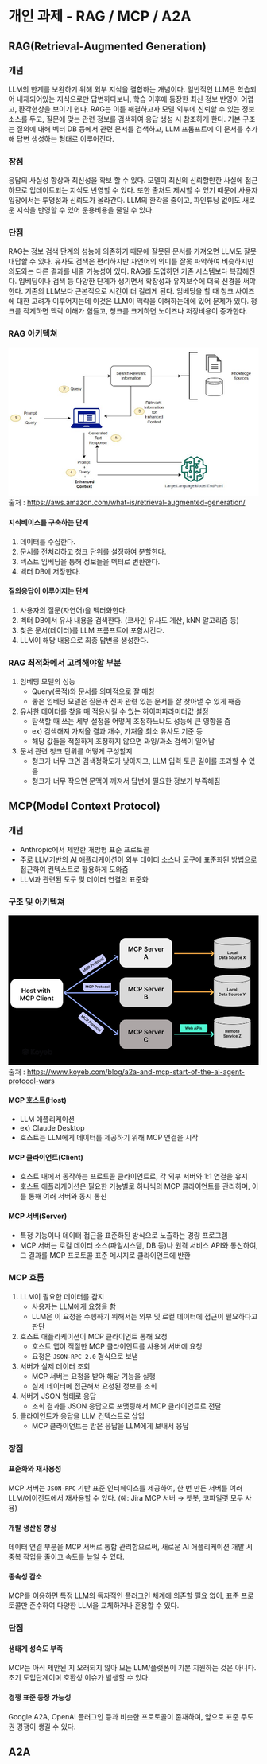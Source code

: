 # 개인 과제 - RAG / MCP / A2A

## RAG(Retrieval-Augmented Generation)

### 개념

LLM의 한계를 보완하기 위해 외부 지식을 결합하는 개념이다.
일반적인 LLM은 학습되어 내재되어있는 지식으로만 답변하다보니,
학습 이후에 등장한 최신 정보 반영이 어렵고, 환각현상을 보이기 쉽다.
RAG는 이를 해결하고자 모델 외부에 신뢰할 수 있는 정보 소스를 두고,
질문에 맞는 관련 정보를 검색하여 응답 생성 시 참조하게 한다.
기본 구조는 질의에 대해 벡터 DB 등에서 관련 문서를 검색하고,
LLM 프롬프트에 이 문서를 추가해 답변 생성하는 형태로 이루어진다.

### 장점

응답의 사실성 향상과 최신성을 확보 할 수 있다.
모델이 최신의 신뢰할만한 사실에 접근하므로 업데이트되는 지식도 반영할 수 있다.
또한 출처도 제시할 수 있기 때문에 사용자 입장에서는 투명성과 신뢰도가 올라간다.
LLM의 환각을 줄이고, 파인튜닝 없이도 새로운 지식을 반영할 수 있어 운용비용을 줄일 수 있다.

### 단점

RAG는 정보 검색 단계의 성능에 의존하기 때문에 잘못된 문서를 가져오면 LLM도 잘못 대답할 수 있다.
유사도 검색은 편리하지만 자연어의 의미를 잘못 파악하여 비슷하지만 의도와는 다른 결과를 내줄 가능성이 있다.
RAG를 도입하면 기존 시스템보다 복잡해진다.
임베딩이나 검색 등 다양한 단계가 생기면서 확장성과 유지보수에 더욱 신경을 써야한다.
기존의 LLM보다 근본적으로 시간이 더 걸리게 된다.
임베딩을 할 때 청크 사이즈에 대한 고려가 이루어지는데 이것은 LLM이 맥락을 이해하는데에 있어 문제가 있다.
청크를 작게하면 맥락 이해가 힘들고, 청크를 크게하면 노이즈나 저장비용이 증가한다.

### RAG 아키텍쳐

![RAG 아키텍쳐](sanghyun_images/RAG.png)
출처 : https://aws.amazon.com/what-is/retrieval-augmented-generation/

#### 지식베이스를 구축하는 단계

1. 데이터를 수집한다.
2. 문서를 전처리하고 청크 단위를 설정하여 분할한다.
3. 텍스트 임베딩을 통해 정보들을 벡터로 변환한다.
4. 벡터 DB에 저장한다.

#### 질의응답이 이루어지는 단계

1. 사용자의 질문(자연어)을 벡터화한다.
2. 벡터 DB에서 유사 내용을 검색한다. (코사인 유사도 계산, kNN 알고리즘 등)
3. 찾은 문서(데이터)를 LLM 프롬프트에 포함시킨다.
4. LLM이 해당 내용으로 최종 답변을 생성한다.

### RAG 최적화에서 고려해야할 부분

1. 임베딩 모델의 성능
   - Query(목적)와 문서를 의미적으로 잘 매칭
   - 좋은 임베딩 모델은 질문과 진짜 관련 있는 문서를 잘 찾아낼 수 있게 해줌
2. 유사한 데이터를 찾을 때 적용시킬 수 있는 하이퍼파라미터값 설정
   - 탐색할 때 쓰는 세부 설정을 어떻게 조정하느냐도 성능에 큰 영향을 줌
   - ex) 검색해져 가져올 결과 개수, 가져올 최소 유사도 기준 등
   - 해당 값들을 적절하게 조정하지 않으면 과잉/과소 검색이 일어남
3. 문서 관련 청크 단위를 어떻게 구성할지
   - 청크가 너무 크면 검색정확도가 낮아지고, LLM 입력 토큰 길이를 초과할 수 있음
   - 청크가 너무 작으면 문맥이 깨져서 답변에 필요한 정보가 부족해짐

## MCP(Model Context Protocol)

### 개념
- Anthropic에서 제안한 개방형 표준 프로토콜
- 주로 LLM기반의 AI 애플리케이션이 외부 데이터 소스나 도구에 표준화된 방법으로 접근하여 컨텍스트로 활용하게 도와줌
- LLM과 관련된 도구 및 데이터 연결의 표준화

### 구조 및 아키텍쳐

![RAG 아키텍쳐](sanghyun_images/MCP.png)
출처 : https://www.koyeb.com/blog/a2a-and-mcp-start-of-the-ai-agent-protocol-wars

#### MCP 호스트(Host)
- LLM 애플리케이션
- ex) Claude Desktop
- 호스트는 LLM에게 데이터를 제공하기 위해 MCP 연결을 시작

#### MCP 클라이언트(Client)
- 호스트 내에서 동작하는 프로토콜 클라이언트로, 각 외부 서버와 1:1 연결을 유지
- 호스트 애플리케이션은 필요한 기능별로 하나씩의 MCP 클라이언트를 관리하며, 이를 통해 여러 서버와 동시 통신

#### MCP 서버(Server)
- 특정 기능이나 데이터 접근을 표준화된 방식으로 노출하는 경량 프로그램
- MCP 서버는 로컬 데이터 소스(파일시스템, DB 등)나 원격 서비스 API와 통신하여, 그 결과를 MCP 프로토콜 표준 메시지로 클라이언트에 반환

### MCP 흐름

1. LLM이 필요한 데이터를 감지
   - 사용자는 LLM에게 요청을 함
   - LLM은 이 요청을 수행하기 위해서는 외부 및 로컬 데이터에 접근이 필요하다고 판단
2. 호스트 애플리케이션이 MCP 클라이언트 통해 요청
   - 호스트 앱이 적절한 MCP 클라이언트를 사용해 서버에 요청
   - 요청은 `JSON-RPC 2.0` 형식으로 보냄
3. 서버가 실제 데이터 조회
   - MCP 서버는 요청을 받아 해당 기능을 실행
   - 실제 데이터에 접근해서 요청된 정보를 조회
4. 서버가 JSON 형태로 응답
   - 조회 결과를 JSON 응답으로 포맷팅해서 MCP 클라이언트로 전달
5. 클라이언트가 응답을 LLM 컨텍스트로 삽입
   - MCP 클라이언트는 받은 응답을 LLM에게 보내서 응답

### 장점

#### 표준화와 재사용성
MCP 서버는 `JSON-RPC` 기반 표준 인터페이스를 제공하여, 한 번 만든 서버를 여러 LLM/에이전트에서 재사용할 수 있다. (예: Jira MCP 서버 → 챗봇, 코파일럿 모두 사용)

#### 개발 생산성 향상
데이터 연결 부분을 MCP 서버로 통합 관리함으로써, 새로운 AI 애플리케이션 개발 시 중복 작업을 줄이고 속도를 높일 수 있다.

#### 종속성 감소
MCP를 이용하면 특정 LLM의 독자적인 플러그인 체계에 의존할 필요 없이, 표준 프로토콜만 준수하여 다양한 LLM을 교체하거나 혼용할 수 있다.

### 단점

#### 생태계 성숙도 부족
MCP는 아직 제안된 지 오래되지 않아 모든 LLM/플랫폼이 기본 지원하는 것은 아니다. 초기 도입단계이며 호환성 이슈가 발생할 수 있다.

#### 경쟁 표준 등장 가능성
Google A2A, OpenAI 플러그인 등과 비슷한 프로토콜이 존재하여, 앞으로 표준 주도권 경쟁이 생길 수 있다.

## A2A

